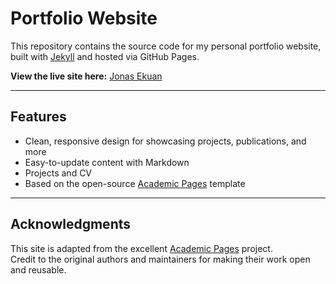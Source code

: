 # Portfolio Website

This repository contains the source code for my personal portfolio website, built with [Jekyll](https://jekyllrb.com/) and hosted via GitHub Pages.

**View the live site here:** [Jonas Ekuan](https://jekuan1.github.io/)  

---

## Features
- Clean, responsive design for showcasing projects, publications, and more  
- Easy-to-update content with Markdown  
- Projects and CV
- Based on the open-source [Academic Pages](https://academicpages.github.io/) template  

---

## Acknowledgments
This site is adapted from the excellent [Academic Pages](https://academicpages.github.io/) project.  
Credit to the original authors and maintainers for making their work open and reusable.  
